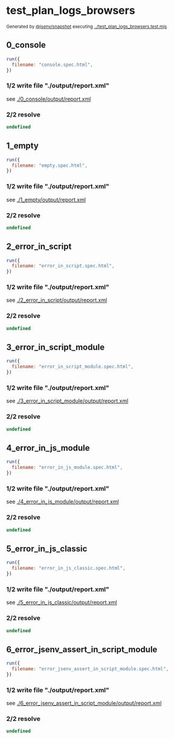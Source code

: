 # test_plan_logs_browsers

<sub>
  Generated by <a href="https://github.com/jsenv/core/tree/main/packages/independent/snapshot">@jsenv/snapshot</a> executing <a href="../test_plan_logs_browsers.test.mjs">../test_plan_logs_browsers.test.mjs</a>
</sub>

## 0_console

```js
run({
  filename: "console.spec.html",
})
```

### 1/2 write file "./output/report.xml"

see [./0_console/output/report.xml](./0_console/output/report.xml)

### 2/2 resolve

```js
undefined
```

## 1_empty

```js
run({
  filename: "empty.spec.html",
})
```

### 1/2 write file "./output/report.xml"

see [./1_empty/output/report.xml](./1_empty/output/report.xml)

### 2/2 resolve

```js
undefined
```

## 2_error_in_script

```js
run({
  filename: "error_in_script.spec.html",
})
```

### 1/2 write file "./output/report.xml"

see [./2_error_in_script/output/report.xml](./2_error_in_script/output/report.xml)

### 2/2 resolve

```js
undefined
```

## 3_error_in_script_module

```js
run({
  filename: "error_in_script_module.spec.html",
})
```

### 1/2 write file "./output/report.xml"

see [./3_error_in_script_module/output/report.xml](./3_error_in_script_module/output/report.xml)

### 2/2 resolve

```js
undefined
```

## 4_error_in_js_module

```js
run({
  filename: "error_in_js_module.spec.html",
})
```

### 1/2 write file "./output/report.xml"

see [./4_error_in_js_module/output/report.xml](./4_error_in_js_module/output/report.xml)

### 2/2 resolve

```js
undefined
```

## 5_error_in_js_classic

```js
run({
  filename: "error_in_js_classic.spec.html",
})
```

### 1/2 write file "./output/report.xml"

see [./5_error_in_js_classic/output/report.xml](./5_error_in_js_classic/output/report.xml)

### 2/2 resolve

```js
undefined
```

## 6_error_jsenv_assert_in_script_module

```js
run({
  filename: "error_jsenv_assert_in_script_module.spec.html",
})
```

### 1/2 write file "./output/report.xml"

see [./6_error_jsenv_assert_in_script_module/output/report.xml](./6_error_jsenv_assert_in_script_module/output/report.xml)

### 2/2 resolve

```js
undefined
```